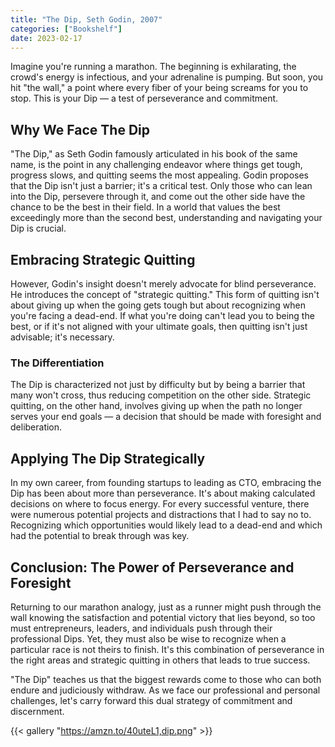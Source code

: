 ```yaml
---
title: "The Dip, Seth Godin, 2007"
categories: ["Bookshelf"]
date: 2023-02-17
---
```


Imagine you're running a marathon. The beginning is exhilarating, the crowd's energy is infectious, and your adrenaline is pumping. But soon, you hit "the wall," a point where every fiber of your being screams for you to stop. This is your Dip — a test of perseverance and commitment.

## Why We Face The Dip

"The Dip," as Seth Godin famously articulated in his book of the same name, is the point in any challenging endeavor where things get tough, progress slows, and quitting seems the most appealing. Godin proposes that the Dip isn't just a barrier; it's a critical test. Only those who can lean into the Dip, persevere through it, and come out the other side have the chance to be the best in their field. In a world that values the best exceedingly more than the second best, understanding and navigating your Dip is crucial.

## Embracing Strategic Quitting

However, Godin's insight doesn't merely advocate for blind perseverance. He introduces the concept of "strategic quitting." This form of quitting isn't about giving up when the going gets tough but about recognizing when you're facing a dead-end. If what you're doing can't lead you to being the best, or if it's not aligned with your ultimate goals, then quitting isn't just advisable; it's necessary.

### The Differentiation

The Dip is characterized not just by difficulty but by being a barrier that many won't cross, thus reducing competition on the other side. Strategic quitting, on the other hand, involves giving up when the path no longer serves your end goals — a decision that should be made with foresight and deliberation.

## Applying The Dip Strategically

In my own career, from founding startups to leading as CTO, embracing the Dip has been about more than perseverance. It's about making calculated decisions on where to focus energy. For every successful venture, there were numerous potential projects and distractions that I had to say no to. Recognizing which opportunities would likely lead to a dead-end and which had the potential to break through was key.

## Conclusion: The Power of Perseverance and Foresight

Returning to our marathon analogy, just as a runner might push through the wall knowing the satisfaction and potential victory that lies beyond, so too must entrepreneurs, leaders, and individuals push through their professional Dips. Yet, they must also be wise to recognize when a particular race is not theirs to finish. It's this combination of perseverance in the right areas and strategic quitting in others that leads to true success.

"The Dip" teaches us that the biggest rewards come to those who can both endure and judiciously withdraw. As we face our professional and personal challenges, let's carry forward this dual strategy of commitment and discernment.

{{< gallery "https://amzn.to/40uteL1,dip.png" >}}
